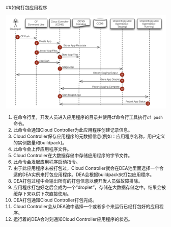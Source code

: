 ##如何打包应用程序

![应用程序预处理时序图](../images/app_push_flow_diagram.png)

1. 在命令行里，开发人员进入应用程序的目录并使用cf命令行工具执行`cf push`命令。
2. 此命令会通知Cloud Controller为此应用程序创建记录信息。
3. Cloud Controller保存应用程序的元数据信息(例如：应用程序名称，用户定义的实例数量和buildpack)。
4. 此命令会上传应用程序文件。
5. Cloud Controller在大数据存储中存储应用程序的字节文件。
6. 此命令会发起应用程序启动指令。
7. 由于此应用程序未被打包过，Cloud Controller就会在DEA池里面选择一个合适的DEA实例来打包应用程序。DEA会根据buildpack来打包应用程序。
8. DEA打包过程中会输出所有的打包信息以便开发人员做故障排除。
9. 应用程序打包好之后会成为一个“droplet”，存储在大数据存储之中。结果会被缓存下来以供下次直接使用。
10. DEA打包通知Cloud Controller打包完成。
11. Cloud Controller会从DEA池中选择一个或者多个来运行已经打包好的应用程序。
12. 运行着的DEA会时刻通知Cloud Controller应用程序的状态。
